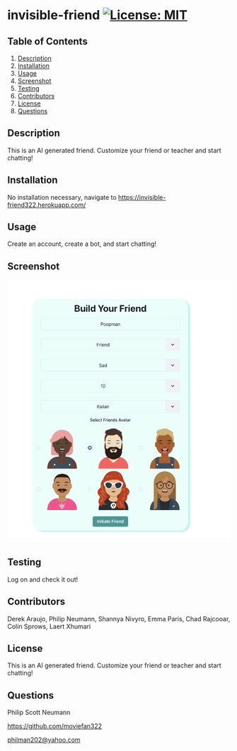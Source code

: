 
# invisible-friend [![License: MIT](https://img.shields.io/badge/License-MIT-yellow.svg)](https://opensource.org/licenses/MIT)

## Table of Contents

1. [Description](#description)
2. [Installation](#installation)
3. [Usage](#usage)
4. [Screenshot](#screenshot)
5. [Testing](#testing)
6. [Contributors](#contributors)
7. [License](#license)
8. [Questions](#questions)

## Description <a id="description"></a>
    
This is an AI generated friend. Customize your friend or teacher and start chatting!
    
## Installation <a id="installation"></a>
    
No installation necessary, navigate to https://invisible-friend322.herokuapp.com/

## Usage <a id="usage"></a>
    
Create an account, create a bot, and start chatting!    

## Screenshot <a id="screenshot"></a>
![Screenshot of webpage](./client/src/assets/images/screenshot.png)

## Testing <a id="testing"></a>

Log on and check it out!

## Contributors <a id="contributors"></a>
    
Derek Araujo, Philip Neumann, Shannya Nivyro, Emma Paris, Chad Rajcooar, Colin Sprows, Laert Xhumari

## License <a id="license"></a>
    
This is an AI generated friend. Customize your friend or teacher and start chatting!

## Questions <a id="questions"></a>

Philip Scott Neumann

https://github.com/moviefan322

philman202@yahoo.com
    